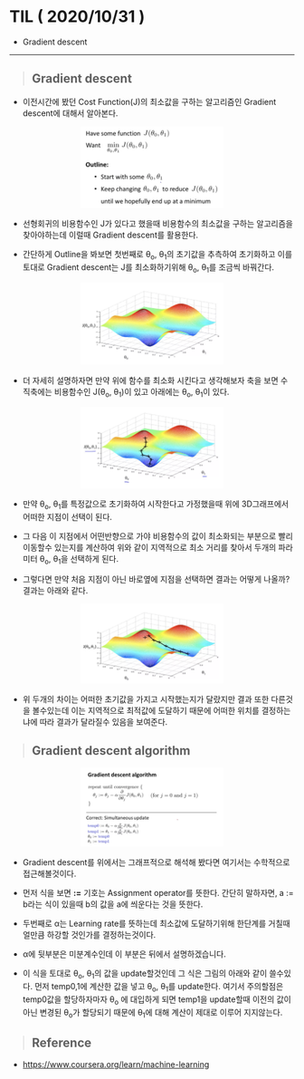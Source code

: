 # TIL ( 2020/10/31 )

- Gradient descent

---

> ## **Gradient descent**

- 이전시간에 봤던 Cost Function(J)의 최소값을 구하는 알고리즘인 Gradient descent에 대해서 알아본다.

<p align="center"><img width="50%" height="50%" src="../image/Machine/10.31/001.png" /></p>


- 선형회귀의 비용함수인 J가 있다고 했을때 비용함수의 최소값을 구하는 알고리즘을 찾아야하는데 이럴때 Gradient descent를 활용한다.

- 간단하게 Outline을 봐보면 첫번째로 &theta;<sub>o</sub>, &theta;<sub>1</sub>의 초기값을 추측하여 초기화하고 이를 토대로 Gradient descent는 J를 최소화하기위해 &theta;<sub>o</sub>, &theta;<sub>1</sub>를 조금씩 바꿔간다.

<p align="center"><img width="50%" height="50%" src="../image/Machine/10.31/002.png" /></p>


- 더 자세히 설명하자면 만약 위에 함수를 최소화 시킨다고 생각해보자 축을 보면 수직축에는 비용함수인 J(&theta;<sub>o</sub>, &theta;<sub>1</sub>)이 있고 아래에는 &theta;<sub>o</sub>, &theta;<sub>1</sub>이 있다. 

<p align="center"><img width="50%" height="50%" src="../image/Machine/10.31/003.png" /></p>


- 만약 &theta;<sub>o</sub>, &theta;<sub>1</sub>를 특정값으로 초기화하여 시작한다고 가정했을때 위에 3D그래프에서 어떠한 지점이 선택이 된다. 

- 그 다음 이 지점에서 어떤반향으로 가야 비용함수의 값이 최소화되는 부분으로 빨리 이동할수 있는지를 계산하여 위와 같이 지역적으로 최소 거리를 찾아서 두개의 파라미터 &theta;<sub>o</sub>, &theta;<sub>1</sub>을 선택하게 된다.

- 그렇다면 만약 처음 지점이 아닌 바로옆에 지점을 선택하면 결과는 어떻게 나올까? 결과는 아래와 같다. 

<p align="center"><img width="50%" height="50%" src="../image/Machine/10.31/004.png" /></p>


- 위 두개의 차이는 어떠한 초기값을 가지고 시작했는지가 달랐지만 결과 또한 다른것을 볼수있는데 이는 지역적으로 최적값에 도달하기 때문에 어떠한 위치를 결정하는냐에 따라 결과가 달라질수 있음을 보여준다. 

> ## **Gradient descent algorithm**
<p align="center"><img width="50%" height="50%" src="../image/Machine/10.31/005.png" /></p>

- Gradient descent를 위에서는 그래프적으로 해석해 봤다면 여기서는 수학적으로 접근해볼것이다.

- 먼저 식을 보면 **:=** 기호는 Assignment operator를 뜻한다. 간단히 말하자면, a := b라는 식이 있을때 b의 값을 a에 씌운다는 것을 뜻한다.

- 두번째로 &alpha;는 Learning rate를 뜻하는데 최소값에 도달하기위해 한단계를 거칠때 얼만큼 하강할 것인가를 결정하는것이다.

- &alpha;에 뒷부분은 미분계수인데 이 부분은 뒤에서 설명하겠습니다. 

- 이 식을 토대로 &theta;<sub>o</sub>, &theta;<sub>1</sub>의 값을 update할것인데 그 식은 그림의 아래와 같이 쓸수있다. 먼저 temp0,1에 계산한 값을 넣고 &theta;<sub>o</sub>, &theta;<sub>1</sub>를 update한다. 여기서 주의할점은 temp0값을 할당하자마자 &theta;<sub>o</sub> 에 대입하게 되면 temp1을 update할때 이전의 값이아닌 변경된 &theta;<sub>o</sub>가 할당되기 때문에 &theta;<sub>1</sub>에 대해 계산이 제대로 이루어 지지않는다. 

>## Reference
- https://www.coursera.org/learn/machine-learning